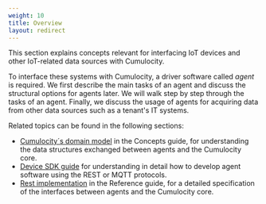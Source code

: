```yaml
---
weight: 10
title: Overview
layout: redirect
---
```



This section explains concepts relevant for interfacing IoT devices and other IoT-related data sources with Cumulocity.

To interface these systems with Cumulocity, a driver software called *agent* is required. We first describe the main tasks of an agent and discuss the structural options for agents later. We will walk step by step through the tasks of an agent. Finally, we discuss the usage of agents for acquiring data from other data sources such as a tenant's IT systems.

Related topics can be found in the following sections:

-   [Cumulocity´s domain model](/guides/concepts/domain-model) in the Concepts guide, for understanding the data structures exchanged between agents and the Cumulocity core.
-   [Device SDK guide](/guides/device-sdk) for understanding in detail how to develop agent software using the REST or MQTT protocols.
-   [Rest implementation](/guides/reference/rest-implementation) in the Reference guide, for a detailed specification of the interfaces between agents and the Cumulocity core.
